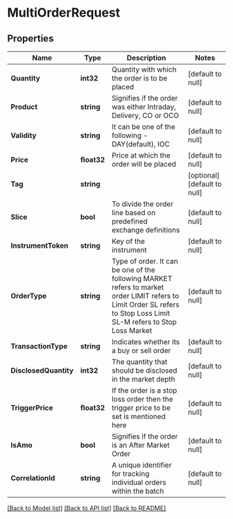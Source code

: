 # MultiOrderRequest

## Properties
Name | Type | Description | Notes
------------ | ------------- | ------------- | -------------
**Quantity** | **int32** | Quantity with which the order is to be placed | [default to null]
**Product** | **string** | Signifies if the order was either Intraday, Delivery, CO or OCO | [default to null]
**Validity** | **string** | It can be one of the following - DAY(default), IOC | [default to null]
**Price** | **float32** | Price at which the order will be placed | [default to null]
**Tag** | **string** |  | [optional] [default to null]
**Slice** | **bool** | To divide the order line based on predefined exchange definitions | [default to null]
**InstrumentToken** | **string** | Key of the instrument | [default to null]
**OrderType** | **string** | Type of order. It can be one of the following MARKET refers to market order LIMIT refers to Limit Order SL refers to Stop Loss Limit SL-M refers to Stop Loss Market | [default to null]
**TransactionType** | **string** | Indicates whether its a buy or sell order | [default to null]
**DisclosedQuantity** | **int32** | The quantity that should be disclosed in the market depth | [default to null]
**TriggerPrice** | **float32** | If the order is a stop loss order then the trigger price to be set is mentioned here | [default to null]
**IsAmo** | **bool** | Signifies if the order is an After Market Order | [default to null]
**CorrelationId** | **string** | A unique identifier for tracking individual orders within the batch | [default to null]

[[Back to Model list]](../README.md#documentation-for-models) [[Back to API list]](../README.md#documentation-for-api-endpoints) [[Back to README]](../README.md)


